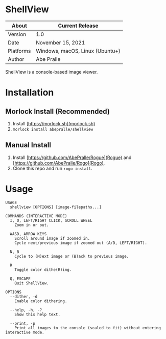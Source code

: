 # ShellView

About     | Current Release
----------|-----------------------
Version   | 1.0
Date      | November 15, 2021
Platforms | Windows, macOS, Linux (Ubuntu+)
Author    | Abe Pralle

ShellView is a console-based image viewer.

# Installation

## Morlock Install (Recommended)
1. Install [https://morlock.sh](morlock.sh)
2. `morlock install abepralle/shellview`

## Manual Install
1. Install [https://github.com/AbePralle/Rogue](Rogue) and [https://github.com/AbePralle/Rogo](Rogo).
2. Clone this repo and run `rogo install`.

# Usage
    USAGE
      shellview [OPTIONS] [image-filepaths...]

    COMMANDS (INTERACTIVE MODE)
      I, O, LEFT/RIGHT CLICK, SCROLL WHEEL
        Zoom in or out.

      WASD, ARROW KEYS
        Scroll around image if zoomed in.
        Cycle next/previous image if zoomed out (A/D, LEFT/RIGHT).

      N, B
        Cycle to (N)ext image or (B)ack to previous image.

      R
        Toggle color dithe(R)ing.

      Q, ESCAPE
        Quit ShellView.

    OPTIONS
      --dither, -d
        Enable color dithering.

      --help, -h, -?
        Show this help text.

      --print, -p
        Print all images to the console (scaled to fit) without entering interactive mode.

